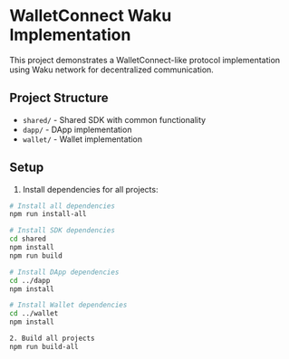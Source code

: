 # WalletConnect Waku Implementation

This project demonstrates a WalletConnect-like protocol implementation using Waku network for decentralized communication.

## Project Structure

- `shared/` - Shared SDK with common functionality
- `dapp/` - DApp implementation
- `wallet/` - Wallet implementation

## Setup

1. Install dependencies for all projects:
```bash
# Install all dependencies
npm run install-all

# Install SDK dependencies
cd shared
npm install
npm run build

# Install DApp dependencies
cd ../dapp
npm install

# Install Wallet dependencies
cd ../wallet
npm install

2. Build all projects
npm run build-all
